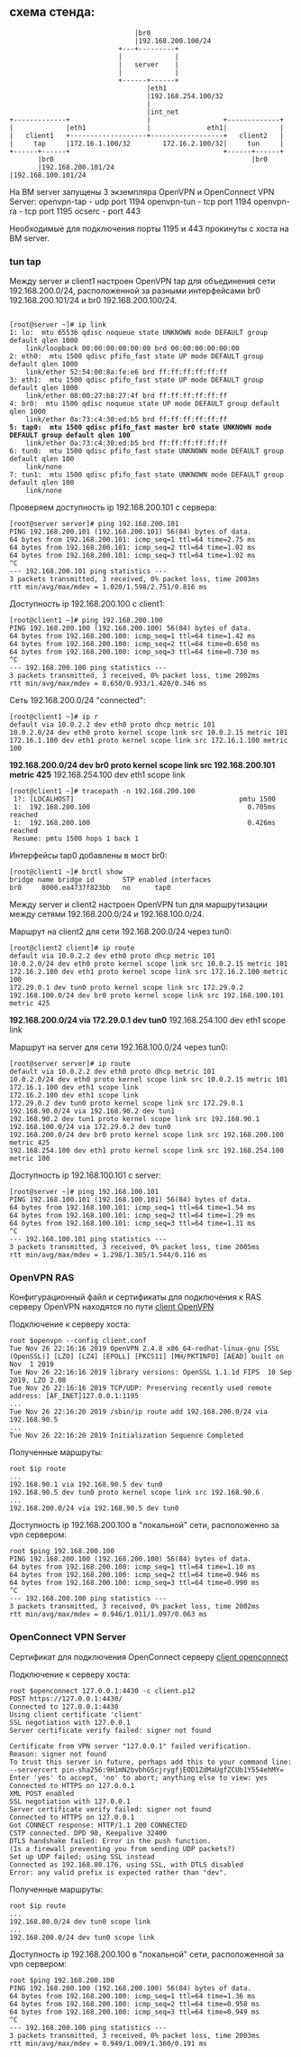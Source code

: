 ## схема стенда:


                                   |br0
                                   |192.168.200.100/24
                               +---+---------+
                               |             |
                               |   server    |
                               |             |
                               +------+------+
                                      |eth1
                                      |192.168.254.100/32
                                      |
                                      |int_net
    +-------------+                   |                  +-------------+
    |             |eth1               |              eth1|             |
    |   client1   +-------------------+------------------+   client2   |
    |     tap     |172.16.1.100/32        172.16.2.100/32|     tun     |
    +------+------+                                      +------+------+
           |br0                                                 |br0
           |192.168.200.101/24                                  |192.168.100.101/24



На ВМ server запущены 3 экземпляра OpenVPN и OpenConnect VPN Server:
openvpn-tap - udp port 1194
openvpn-tun - tcp port 1194
openvpn-ra - tcp port 1195
ocserc - port 443

Необходимые для подключения порты 1195 и 443 прокинуты с хоста на ВМ server.

### tun tap

Между server и client1 настроен OpenVPN tap для объединения сети 192.168.200.0/24, расположенной за
разными интерфейсами br0 192.168.200.101/24 и br0 192.168.200.100/24.

<code>
[root@server ~]# ip link
1: lo: <LOOPBACK,UP,LOWER_UP> mtu 65536 qdisc noqueue state UNKNOWN mode DEFAULT group default qlen 1000  
    link/loopback 00:00:00:00:00:00 brd 00:00:00:00:00:00  
2: eth0: <BROADCAST,MULTICAST,UP,LOWER_UP> mtu 1500 qdisc pfifo_fast state UP mode DEFAULT group default qlen 1000  
    link/ether 52:54:00:8a:fe:e6 brd ff:ff:ff:ff:ff:ff  
3: eth1: <BROADCAST,MULTICAST,UP,LOWER_UP> mtu 1500 qdisc pfifo_fast state UP mode DEFAULT group default qlen 1000  
    link/ether 08:00:27:b8:27:4f brd ff:ff:ff:ff:ff:ff  
4: br0: <BROADCAST,MULTICAST,PROMISC,UP,LOWER_UP> mtu 1500 qdisc noqueue state UP mode DEFAULT group default qlen 1000  
    link/ether 0a:73:c4:30:ed:b5 brd ff:ff:ff:ff:ff:ff  
<b>5: tap0: <BROADCAST,MULTICAST,PROMISC,UP,LOWER_UP> mtu 1500 qdisc pfifo_fast master br0 state UNKNOWN mode DEFAULT group default qlen 100</b>  
    link/ether 0a:73:c4:30:ed:b5 brd ff:ff:ff:ff:ff:ff  
6: tun0: <POINTOPOINT,MULTICAST,NOARP,UP,LOWER_UP> mtu 1500 qdisc pfifo_fast state UNKNOWN mode DEFAULT group default qlen 100  
    link/none  
7: tun1: <POINTOPOINT,MULTICAST,NOARP,UP,LOWER_UP> mtu 1500 qdisc pfifo_fast state UNKNOWN mode DEFAULT group default qlen 100  
    link/none  
</code>

Проверяем доступность ip 192.168.200.101 с сервера:

    [root@server server]# ping 192.168.200.101
    PING 192.168.200.101 (192.168.200.101) 56(84) bytes of data.
    64 bytes from 192.168.200.101: icmp_seq=1 ttl=64 time=2.75 ms
    64 bytes from 192.168.200.101: icmp_seq=2 ttl=64 time=1.02 ms
    64 bytes from 192.168.200.101: icmp_seq=3 ttl=64 time=1.02 ms
    ^C
    --- 192.168.200.101 ping statistics ---
    3 packets transmitted, 3 received, 0% packet loss, time 2003ms
    rtt min/avg/max/mdev = 1.020/1.598/2.751/0.816 ms


Доступность ip 192.168.200.100 с client1:

    [root@client1 ~]# ping 192.168.200.100
    PING 192.168.200.100 (192.168.200.100) 56(84) bytes of data.
    64 bytes from 192.168.200.100: icmp_seq=1 ttl=64 time=1.42 ms
    64 bytes from 192.168.200.100: icmp_seq=2 ttl=64 time=0.650 ms
    64 bytes from 192.168.200.100: icmp_seq=3 ttl=64 time=0.730 ms
    ^C
    --- 192.168.200.100 ping statistics ---
    3 packets transmitted, 3 received, 0% packet loss, time 2002ms
    rtt min/avg/max/mdev = 0.650/0.933/1.420/0.346 ms

Сеть 192.168.200.0/24 "connected":

    [root@client1 ~]# ip r
    default via 10.0.2.2 dev eth0 proto dhcp metric 101 
    10.0.2.0/24 dev eth0 proto kernel scope link src 10.0.2.15 metric 101 
    172.16.1.100 dev eth1 proto kernel scope link src 172.16.1.100 metric 100 
  **192.168.200.0/24 dev br0 proto kernel scope link src 192.168.200.101 metric 425**
    192.168.254.100 dev eth1 scope link 


    [root@client1 ~]# tracepath -n 192.168.200.100
     1?: [LOCALHOST]                                         pmtu 1500
     1:  192.168.200.100                                       0.705ms reached
     1:  192.168.200.100                                       0.426ms reached
	 Resume: pmtu 1500 hops 1 back 1 


Интерфейсы tap0 добавлены в мост br0:

    [root@client1 ~]# brctl show
    bridge name	bridge id		STP enabled	interfaces
    br0		8000.ea4737f823bb	no		tap0




Между server и client2 настроен OpenVPN tun для маршрутизации между сетями 192.168.200.0/24 и 192.168.100.0/24.

Маршрут на client2 для сети 192.168.200.0/24 через tun0:

    [root@client2 client]# ip route
    default via 10.0.2.2 dev eth0 proto dhcp metric 101 
    10.0.2.0/24 dev eth0 proto kernel scope link src 10.0.2.15 metric 101 
    172.16.2.100 dev eth1 proto kernel scope link src 172.16.2.100 metric 100 
    172.29.0.1 dev tun0 proto kernel scope link src 172.29.0.2
    192.168.100.0/24 dev br0 proto kernel scope link src 192.168.100.101 metric 425 
  **192.168.200.0/24 via 172.29.0.1 dev tun0**
    192.168.254.100 dev eth1 scope link


Маршрут на server для сети 192.168.100.0/24 через tun0:

    [root@server server]# ip route
    default via 10.0.2.2 dev eth0 proto dhcp metric 101 
    10.0.2.0/24 dev eth0 proto kernel scope link src 10.0.2.15 metric 101 
    172.16.1.100 dev eth1 scope link 
    172.16.2.100 dev eth1 scope link 
    172.29.0.2 dev tun0 proto kernel scope link src 172.29.0.1 
    192.168.90.0/24 via 192.168.90.2 dev tun1 
    192.168.90.2 dev tun1 proto kernel scope link src 192.168.90.1 
    192.168.100.0/24 via 172.29.0.2 dev tun0 
    192.168.200.0/24 dev br0 proto kernel scope link src 192.168.200.100 metric 425 
    192.168.254.100 dev eth1 proto kernel scope link src 192.168.254.100 metric 100


Доступность ip 192.168.100.101 с server:

    [root@server ~]# ping 192.168.100.101
    PING 192.168.100.101 (192.168.100.101) 56(84) bytes of data.
    64 bytes from 192.168.100.101: icmp_seq=1 ttl=64 time=1.54 ms
    64 bytes from 192.168.100.101: icmp_seq=2 ttl=64 time=1.29 ms
    64 bytes from 192.168.100.101: icmp_seq=3 ttl=64 time=1.31 ms
    ^C
    --- 192.168.100.101 ping statistics ---
    3 packets transmitted, 3 received, 0% packet loss, time 2005ms
    rtt min/avg/max/mdev = 1.298/1.385/1.544/0.116 ms

### OpenVPN RAS


Конфигурационный файл и сертификаты для подключения к RAS серверу OpenVPN находятся по пути
[client OpenVPN](provisioning/client)


Подключение к серверу хоста:

    root $openvpn --config client.conf
    Tue Nov 26 22:16:16 2019 OpenVPN 2.4.8 x86_64-redhat-linux-gnu [SSL (OpenSSL)] [LZO] [LZ4] [EPOLL] [PKCS11] [MH/PKTINFO] [AEAD] built on Nov  1 2019
    Tue Nov 26 22:16:16 2019 library versions: OpenSSL 1.1.1d FIPS  10 Sep 2019, LZO 2.08
    Tue Nov 26 22:16:16 2019 TCP/UDP: Preserving recently used remote address: [AF_INET]127.0.0.1:1195
    ...
    Tue Nov 26 22:16:20 2019 /sbin/ip route add 192.168.200.0/24 via 192.168.90.5
    ...
    Tue Nov 26 22:16:20 2019 Initialization Sequence Completed

Полученные маршруты:

    root $ip route
    ...
    192.168.90.1 via 192.168.90.5 dev tun0 
    192.168.90.5 dev tun0 proto kernel scope link src 192.168.90.6 
    ...
    192.168.200.0/24 via 192.168.90.5 dev tun0


Доступность ip 192.168.200.100 в "локальной" сети, расположенно за vpn сервером:

    root $ping 192.168.200.100
    PING 192.168.200.100 (192.168.200.100) 56(84) bytes of data.
    64 bytes from 192.168.200.100: icmp_seq=1 ttl=64 time=1.10 ms
    64 bytes from 192.168.200.100: icmp_seq=2 ttl=64 time=0.946 ms
    64 bytes from 192.168.200.100: icmp_seq=3 ttl=64 time=0.990 ms
    ^C
    --- 192.168.200.100 ping statistics ---
    3 packets transmitted, 3 received, 0% packet loss, time 2002ms
    rtt min/avg/max/mdev = 0.946/1.011/1.097/0.063 ms


### OpenConnect VPN Server

Сертификат для подключения OpenConnect серверу [client openconnect](provisioning/client/client.p12)

Подключение к серверу хоста:

    root $openconnect 127.0.0.1:4430 -c client.p12 
    POST https://127.0.0.1:4430/
    Connected to 127.0.0.1:4430
    Using client certificate 'client'
    SSL negotiation with 127.0.0.1
    Server certificate verify failed: signer not found

    Certificate from VPN server "127.0.0.1" failed verification.
    Reason: signer not found
    To trust this server in future, perhaps add this to your command line:
    --servercert pin-sha256:9H1mN2bvbhGScjrygfjEOD1ZdMaUgfZCUb1Y554ehMY=
    Enter 'yes' to accept, 'no' to abort; anything else to view: yes
    Connected to HTTPS on 127.0.0.1
    XML POST enabled
    SSL negotiation with 127.0.0.1
    Server certificate verify failed: signer not found
    Connected to HTTPS on 127.0.0.1
    Got CONNECT response: HTTP/1.1 200 CONNECTED
    CSTP connected. DPD 90, Keepalive 32400
    DTLS handshake failed: Error in the push function.
    (Is a firewall preventing you from sending UDP packets?)
    Set up UDP failed; using SSL instead
    Connected as 192.168.80.176, using SSL, with DTLS disabled
    Error: any valid prefix is expected rather than "dev".


Полученные маршруты:

    root $ip route
    ...
    192.168.80.0/24 dev tun0 scope link 
    ...
    192.168.200.0/24 dev tun0 scope link 


Доступность ip 192.168.200.100 в "локальной" сети, расположенной за vpn сервером:

    root $ping 192.168.200.100
    PING 192.168.200.100 (192.168.200.100) 56(84) bytes of data.
    64 bytes from 192.168.200.100: icmp_seq=1 ttl=64 time=1.36 ms
    64 bytes from 192.168.200.100: icmp_seq=2 ttl=64 time=0.958 ms
    64 bytes from 192.168.200.100: icmp_seq=3 ttl=64 time=0.949 ms
    ^C
    --- 192.168.200.100 ping statistics ---
    3 packets transmitted, 3 received, 0% packet loss, time 2003ms
    rtt min/avg/max/mdev = 0.949/1.089/1.360/0.191 ms

